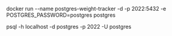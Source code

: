 <!-- Run docker postgres -->

docker run --name postgres-weight-tracker -d -p 2022:5432 -e POSTGRES_PASSWORD=postgres postgres

<!-- Connect to postgres -->

psql -h localhost -d postgres -p 2022 -U postgres
